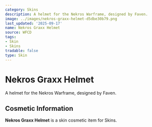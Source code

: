 ```yaml
---
category: Skins
description: A helmet for the Nekros Warframe, designed by Faven.
image: ../images/nekros-graxx-helmet-d5dbe30b79.png
last_updated: '2025-09-17'
name: Nekros Graxx Helmet
source: WFCD
tags:
- Skin
- Skins
tradable: false
type: Skin
---
```


# Nekros Graxx Helmet

A helmet for the Nekros Warframe, designed by Faven.

## Cosmetic Information

**Nekros Graxx Helmet** is a skin cosmetic item for Skins.

